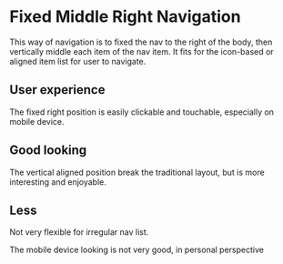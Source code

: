 # Fixed Middle Right Navigation

This way of navigation is to fixed the nav to the right of the body, then vertically middle each item of the nav item. It fits for the icon-based or aligned item list for user to navigate.

## User experience

The fixed right position is easily clickable and touchable, especially on mobile device.

## Good looking

The vertical aligned position break the traditional layout, but is more interesting and enjoyable.

## Less

Not very flexible for irregular nav list.

The mobile device looking is not very good, in personal perspective